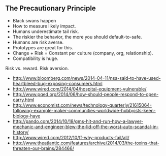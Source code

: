 ## The Precautionary Principle

* Black swans happen
* How to measure likely impact. 
* Humans underestimate tail risk.
* The riskier the behavior, the more you should default-to-safe.
* Humans are risk averse.
* Prototypes are great for this. 
* Change + Risk = Constant per culture (company, org, relationship).
* Compatibility is huge.


Risk vs. reward. Risk aversion.

* http://www.bloomberg.com/news/2014-04-11/nsa-said-to-have-used-heartbleed-bug-exposing-consumers.html
* http://www.wired.com/2014/04/hospital-equipment-vulnerable/
* http://www.pqed.org/2014/06/how-should-people-respond-to-open-carry.html
* http://www.economist.com/news/technology-quarterly/21615064-following-example-maker-communities-worldwide-hobbyists-keen-biology-have
* http://pando.com/2014/10/18/gms-hit-and-run-how-a-lawyer-mechanic-and-engineer-blew-the-lid-off-the-worst-auto-scandal-in-history/
* http://www.wired.com/2012/10/ff-why-products-fail/all/
* http://www.theatlantic.com/features/archive/2014/03/the-toxins-that-threaten-our-brains/284466/
